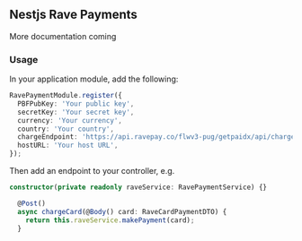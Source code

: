 ## Nestjs Rave Payments

More documentation coming

### Usage

In your application module, add the following:

```typescript
RavePaymentModule.register({
  PBFPubKey: 'Your public key',
  secretKey: 'Your secret key',
  currency: 'Your currency',
  country: 'Your country',
  chargeEndpoint: 'https://api.ravepay.co/flwv3-pug/getpaidx/api/charge',
  hostURL: 'Your host URL',
});
```

Then add an endpoint to your controller, e.g.

```typescript
constructor(private readonly raveService: RavePaymentService) {}

  @Post()
  async chargeCard(@Body() card: RaveCardPaymentDTO) {
    return this.raveService.makePayment(card);
  }
```
